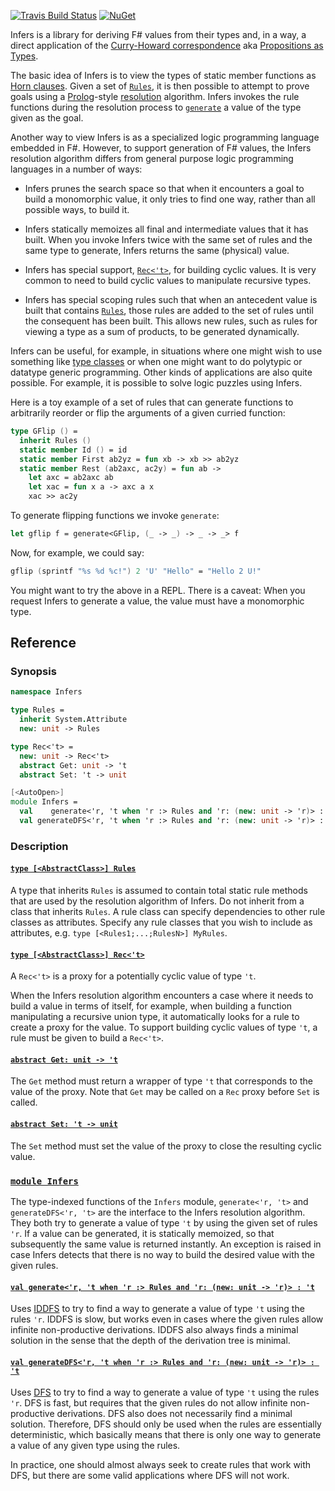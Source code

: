 [![Travis Build Status](https://travis-ci.org/Infers/Infers.svg?branch=master)](https://travis-ci.org/Infers/Infers) [![NuGet](https://img.shields.io/nuget/v/Infers.svg)](https://www.nuget.org/packages/Infers/)

Infers is a library for deriving F# values from their types and, in a way, a
direct application of the
[Curry-Howard correspondence](https://en.wikipedia.org/wiki/Curry%E2%80%93Howard_correspondence)
aka [Propositions as Types](https://www.youtube.com/watch?v=IOiZatlZtGU).

The basic idea of Infers is to view the types of static member functions as
[Horn clauses](https://en.wikipedia.org/wiki/Horn_clause).  Given a set of
[`Rules`](#Rules), it is then possible to attempt to prove goals using a
[Prolog](https://en.wikipedia.org/wiki/Prolog)-style
[resolution](https://en.wikipedia.org/wiki/Resolution_(logic)) algorithm.
Infers invokes the rule functions during the resolution process to
[`generate`](#generate) a value of the type given as the goal.

Another way to view Infers is as a specialized logic programming language
embedded in F#.  However, to support generation of F# values, the Infers
resolution algorithm differs from general purpose logic programming languages in
a number of ways:

* Infers prunes the search space so that when it encounters a goal to build a
  monomorphic value, it only tries to find one way, rather than all possible
  ways, to build it.

* Infers statically memoizes all final and intermediate values that it has
  built.  When you invoke Infers twice with the same set of rules and the same
  type to generate, Infers returns the same (physical) value.

* Infers has special support, [`Rec<'t>`](#Rec), for building cyclic values.  It
  is very common to need to build cyclic values to manipulate recursive types.

* Infers has special scoping rules such that when an antecedent value is built
  that contains [`Rules`](#Rules), those rules are added to the set of rules
  until the consequent has been built.  This allows new rules, such as rules for
  viewing a type as a sum of products, to be generated dynamically.

Infers can be useful, for example, in situations where one might wish to use
something like [type classes](https://en.wikipedia.org/wiki/Type_class) or when
one might want to do polytypic or datatype generic programming.  Other kinds of
applications are also quite possible.  For example, it is possible to solve
logic puzzles using Infers.

Here is a toy example of a set of rules that can generate functions to
arbitrarily reorder or flip the arguments of a given curried function:

```fs
type GFlip () =
  inherit Rules ()
  static member Id () = id
  static member First ab2yz = fun xb -> xb >> ab2yz
  static member Rest (ab2axc, ac2y) = fun ab ->
    let axc = ab2axc ab
    let xac = fun x a -> axc a x
    xac >> ac2y
```

To generate flipping functions we invoke `generate`:

```fs
let gflip f = generate<GFlip, (_ -> _) -> _ -> _> f
```

Now, for example, we could say:

```fs
gflip (sprintf "%s %d %c!") 2 'U' "Hello" = "Hello 2 U!"
```

You might want to try the above in a REPL.  There is a caveat: When you request
Infers to generate a value, the value must have a monomorphic type.

## Reference

### Synopsis

```fs
namespace Infers

type Rules =
  inherit System.Attribute
  new: unit -> Rules

type Rec<'t> =
  new: unit -> Rec<'t>
  abstract Get: unit -> 't
  abstract Set: 't -> unit

[<AutoOpen>]
module Infers =
  val    generate<'r, 't when 'r :> Rules and 'r: (new: unit -> 'r)> : 't
  val generateDFS<'r, 't when 'r :> Rules and 'r: (new: unit -> 'r)> : 't
```

### Description

#### <a name="Rules"></a>[`type [<AbstractClass>] Rules`](#Rules)

A type that inherits `Rules` is assumed to contain total static rule methods
that are used by the resolution algorithm of Infers.  Do not inherit from a
class that inherits `Rules`.  A rule class can specify dependencies to other
rule classes as attributes.  Specify any rule classes that you wish to include
as attributes, e.g. `type [<Rules1;...;RulesN>] MyRules`.

#### <a name="Rec"></a>[`type [<AbstractClass>] Rec<'t>`](#Rec)

A `Rec<'t>` is a proxy for a potentially cyclic value of type `'t`.

When the Infers resolution algorithm encounters a case where it needs to
build a value in terms of itself, for example, when building a function
manipulating a recursive union type, it automatically looks for a rule to
create a proxy for the value.  To support building cyclic values of type
`'t`, a rule must be given to build a `Rec<'t>`.

#### <a name="Rec.Get"></a>[`abstract Get: unit -> 't`](#Rec.Get)

The `Get` method must return a wrapper of type `'t` that corresponds to the
value of the proxy.  Note that `Get` may be called on a `Rec` proxy before `Set`
is called.

#### <a name="Rec.Set"></a>[`abstract Set: 't -> unit`](#Rec.Set)

The `Set` method must set the value of the proxy to close the resulting cyclic
value.

### <a name="Infers"></a>[`module Infers`](#Infers)

The type-indexed functions of the `Infers` module, `generate<'r, 't>` and
`generateDFS<'r, 't>` are the interface to the Infers resolution algorithm.
They both try to generate a value of type `'t` by using the given set of rules
`'r`.  If a value can be generated, it is statically memoized, so that
subsequently the same value is returned instantly.  An exception is raised in
case Infers detects that there is no way to build the desired value with the
given rules.

#### <a name="generate"></a>[`val generate<'r, 't when 'r :> Rules and 'r: (new: unit -> 'r)> : 't`](#generate)

Uses
[IDDFS](https://en.wikipedia.org/wiki/Iterative_deepening_depth-first_search) to
try to find a way to generate a value of type `'t` using the rules `'r`.  IDDFS
is slow, but works even in cases where the given rules allow infinite
non-productive derivations.  IDDFS also always finds a minimal solution in the
sense that the depth of the derivation tree is minimal.

#### <a name="generateDFS"></a>[`val generateDFS<'r, 't when 'r :> Rules and 'r: (new: unit -> 'r)> : 't`](#generateDFS)

Uses [DFS](https://en.wikipedia.org/wiki/Depth-first_search) to try to find a
way to generate a value of type `'t` using the rules `'r`.  DFS is fast, but
requires that the given rules do not allow infinite non-productive derivations.
DFS also does not necessarily find a minimal solution.  Therefore, DFS should
only be used when the rules are essentially deterministic, which basically means
that there is only one way to generate a value of any given type using the
rules.

In practice, one should almost always seek to create rules that work with DFS,
but there are some valid applications where DFS will not work.
